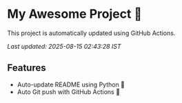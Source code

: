 # My Awesome Project 🚀

This project is automatically updated using GitHub Actions.

_Last updated: 2025-08-15 02:43:28 IST_

## Features
- Auto-update README using Python 🐍
- Auto Git push with GitHub Actions 🤖
